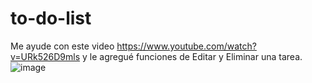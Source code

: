 # to-do-list

Me ayude con este video https://www.youtube.com/watch?v=URk526D9mls y le agregué funciones de Editar y Eliminar una tarea.
![image](https://user-images.githubusercontent.com/106835664/190540717-8f15d3f4-a5b0-4bfa-aeee-3c94afd34d7a.png)

